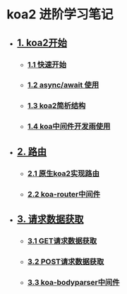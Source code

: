 # koa2 进阶学习笔记
* ## [1. koa2开始]()
  * ### [1.1 快速开始](node/start/quick.md)
  * ### [1.2 async/await 使用](node/start/async.md)
  * ### [1.3 koa2简析结构](node/start/info.md)
  * ### [1.4 koa中间件开发雨使用](node/start/middleware.md)
* ## [2. 路由]()
  * ### [2.1 原生koa2实现路由](node/route/simple.md)
  * ### [2.2 koa-router中间件](node/route/koa-router.md)
* ## [3. 请求数据获取]()
  * ### [3.1 GET请求数据获取](node/request/get.md)
  * ### [3.2 POST请求数据获取](node/request/post.md)
  * ### [3.3 koa-bodyparser中间件](node/request/koa-bodyparser.md)
